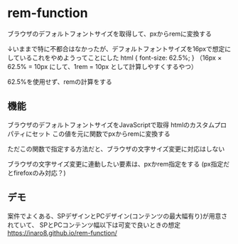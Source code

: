 # rem-function
ブラウザのデフォルトフォントサイズを取得して、pxからremに変換する

↓いままで特に不都合はなかったが、デフォルトフォントサイズを16pxで想定にしているこれをやめようってことにした
html { font-size: 62.5%; }
（16px × 62.5% = 10px にして、1rem = 10px として計算しやすくするやつ）

62.5%を使用せず、remの計算をする

## 機能
ブラウザのデフォルトフォントサイズをJavaScriptで取得
htmlのカスタムプロパティにセット
この値を元に関数でpxからremに変換する

ただこの関数で指定する方法だと、ブラウザの文字サイズ変更に対応はしない

ブラウザの文字サイズ変更に連動したい要素は、pxかrem指定をする
(px指定だとfirefoxのみ対応？)

## デモ
案件でよくある、SPデザインとPCデザイン(コンテンツの最大幅有り)が用意されていて、
SPとPCコンテンツ幅以下は可変で良いときの想定
https://inaro8.github.io/rem-function/
